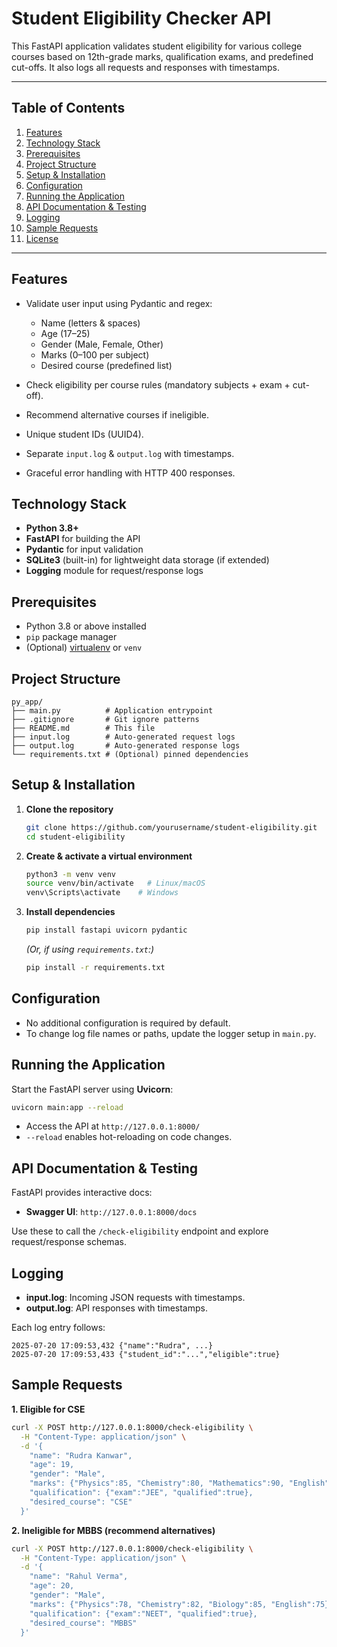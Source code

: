 # Student Eligibility Checker API

This FastAPI application validates student eligibility for various college courses based on 12th-grade marks, qualification exams, and predefined cut-offs. It also logs all requests and responses with timestamps.

---

## Table of Contents

1. [Features](#features)
2. [Technology Stack](#technology-stack)
3. [Prerequisites](#prerequisites)
4. [Project Structure](#project-structure)
5. [Setup & Installation](#setup--installation)
6. [Configuration](#configuration)
7. [Running the Application](#running-the-application)
8. [API Documentation & Testing](#api-documentation--testing)
9. [Logging](#logging)
10. [Sample Requests](#sample-requests)
11. [License](#license)

---

## Features

* Validate user input using Pydantic and regex:

  * Name (letters & spaces)
  * Age (17–25)
  * Gender (Male, Female, Other)
  * Marks (0–100 per subject)
  * Desired course (predefined list)
* Check eligibility per course rules (mandatory subjects + exam + cut-off).
* Recommend alternative courses if ineligible.
* Unique student IDs (UUID4).
* Separate `input.log` & `output.log` with timestamps.
* Graceful error handling with HTTP 400 responses.

## Technology Stack

* **Python 3.8+**
* **FastAPI** for building the API
* **Pydantic** for input validation
* **SQLite3** (built-in) for lightweight data storage (if extended)
* **Logging** module for request/response logs

## Prerequisites

* Python 3.8 or above installed
* `pip` package manager
* (Optional) [virtualenv](https://pypi.org/project/virtualenv/) or `venv`

## Project Structure

```plaintext
py_app/
├── main.py          # Application entrypoint
├── .gitignore       # Git ignore patterns
├── README.md        # This file
├── input.log        # Auto-generated request logs
├── output.log       # Auto-generated response logs
└── requirements.txt # (Optional) pinned dependencies
```

## Setup & Installation

1. **Clone the repository**

   ```bash
   git clone https://github.com/yourusername/student-eligibility.git
   cd student-eligibility
   ```

2. **Create & activate a virtual environment**

   ```bash
   python3 -m venv venv
   source venv/bin/activate   # Linux/macOS
   venv\Scripts\activate    # Windows
   ```

3. **Install dependencies**

   ```bash
   pip install fastapi uvicorn pydantic
   ```

   *(Or, if using `requirements.txt`:)*

   ```bash
   pip install -r requirements.txt
   ```

## Configuration

* No additional configuration is required by default.
* To change log file names or paths, update the logger setup in `main.py`.

## Running the Application

Start the FastAPI server using **Uvicorn**:

```bash
uvicorn main:app --reload
```

* Access the API at `http://127.0.0.1:8000/`
* `--reload` enables hot-reloading on code changes.

## API Documentation & Testing

FastAPI provides interactive docs:

* **Swagger UI**: `http://127.0.0.1:8000/docs`

Use these to call the `/check-eligibility` endpoint and explore request/response schemas.

## Logging

* **input.log**: Incoming JSON requests with timestamps.
* **output.log**: API responses with timestamps.

Each log entry follows:

```plaintext
2025-07-20 17:09:53,432 {"name":"Rudra", ...}
2025-07-20 17:09:53,433 {"student_id":"...","eligible":true}
```

## Sample Requests

**1. Eligible for CSE**

```bash
curl -X POST http://127.0.0.1:8000/check-eligibility \
  -H "Content-Type: application/json" \
  -d '{
    "name": "Rudra Kanwar",
    "age": 19,
    "gender": "Male",
    "marks": {"Physics":85, "Chemistry":80, "Mathematics":90, "English":75},
    "qualification": {"exam":"JEE", "qualified":true},
    "desired_course": "CSE"
  }'
```

**2. Ineligible for MBBS (recommend alternatives)**

```bash
curl -X POST http://127.0.0.1:8000/check-eligibility \
  -H "Content-Type: application/json" \
  -d '{
    "name": "Rahul Verma",
    "age": 20,
    "gender": "Male",
    "marks": {"Physics":78, "Chemistry":82, "Biology":85, "English":75},
    "qualification": {"exam":"NEET", "qualified":true},
    "desired_course": "MBBS"
  }'
```
